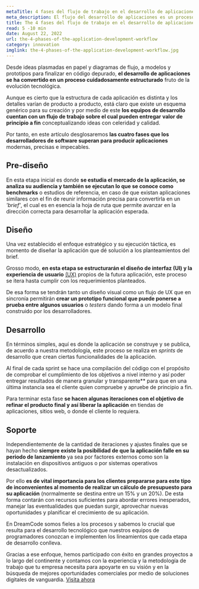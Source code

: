 ```yaml
---
metaTitle: 4 fases del flujo de trabajo en el desarrollo de aplicaciones
meta_description: El flujo del desarrollo de aplicaciones es un proceso altamente depurado y ordenado el cual se plantea en cuatro etapas fundamentales que aseguran soluciones tecnológicas del más alto nivel.
title: The 4 fases del flujo de trabajo en el desarrollo de aplicaciones
read: 5 -10 min
date: August 22, 2022
url: the-4-phases-of-the-application-development-workflow
category: innovation
imglink: the-4-phases-of-the-application-development-workflow.jpg
---
```


Desde ideas plasmadas en papel y diagramas de flujo, a modelos y prototipos para finalizar en código depurado, **el desarrollo de aplicaciones se ha convertido en un proceso cuidadosamente estructurado** fruto de la evolución tecnológica.

Aunque es cierto que la estructura de cada aplicación es distinta y los detalles varían de producto a producto, está claro que existe un esquema genérico para su creación y por medio de este **los equipos de desarrollo cuentan con un flujo de trabajo sobre el cual pueden entregar valor de principio a fin** conceptualizando ideas con celeridad y calidad.

Por tanto, en este artículo desglosaremos **las cuatro fases que los desarrolladores de software superan para producir aplicaciones** modernas, precisas e impecables.

## Pre-diseño

En esta etapa inicial es donde **se estudia el mercado de la aplicación, se analiza su audiencia y también se ejecutan lo que se conoce como benchmarks** o estudios de referencia, en caso de que existan aplicaciones similares con el fin de reunir información precisa para convertirla en un _'brief'_, el cual es en esencia la hoja de ruta que permite avanzar en la dirección correcta para desarrollar la aplicación esperada.

## Diseño

Una vez establecido el enfoque estratégico y su ejecución táctica, es momento de diseñar la aplicación que dé solución a los planteamientos del brief.

Grosso modo, **en esta etapa se estructurarán el diseño de interfaz (UI) y la experiencia de usuario** [(UX)](https://www.dreamcodesoft.com/es/blog/ui-ux-crucial-components-for-development-high-value-web-applications) propios de la futura aplicación, este proceso se itera hasta cumplir con los requerimientos planteados.

De esa forma se tendrán tanto un diseño visual como un flujo de UX que en sincronía permitirán **crear un prototipo funcional que puede ponerse a prueba entre algunos usuarios** o _testers_ dando forma a un modelo final construido por los desarrolladores.

## Desarrollo

En términos simples, aquí es donde la aplicación se construye y se publica, de acuerdo a nuestra metodología, este proceso se realiza en _sprints_ de desarrollo que crean ciertas funcionalidades de la aplicación.

Al final de cada sprint se hace una compilación del código con el propósito de comprobar el cumplimiento de los objetivos a nivel interno y así poder entregar resultados de manera granular y transparente\*\* para que en una última instancia sea el cliente quien compruebe y apruebe de principio a fin.

Para terminar esta fase **se hacen algunas iteraciones con el objetivo de refinar el producto final y así liberar la aplicación** en tiendas de aplicaciones, sitios web, o donde el cliente lo requiera.

## Soporte

Independientemente de la cantidad de iteraciones y ajustes finales que se hayan hecho **siempre existe la posibilidad de que la aplicación falle en su periodo de lanzamiento** ya sea por factores externos como son la instalación en dispositivos antiguos o por sistemas operativos desactualizados.

Por ello **es de vital importancia para los clientes prepararse para este tipo de inconvenientes al momento de realizar un cálculo de presupuesto para su aplicación** (normalmente se destina entre un 15% y un 20%). De esta forma contarán con recursos suficientes para abordar errores inesperados, manejar las eventualidades que puedan surgir, aprovechar nuevas oportunidades y planificar el crecimiento de su aplicación.

En DreamCode somos fieles a los procesos y sabemos lo crucial que resulta para el desarrollo tecnológico que nuestros equipos de programadores conozcan e implementen los lineamientos que cada etapa de desarrollo conlleva.

Gracias a ese enfoque, hemos participado con éxito en grandes proyectos a lo largo del continente y contamos con la experiencia y la metodología de trabajo que tu empresa necesita para apoyarte en su visión y en la búsqueda de mejores oportunidades comerciales por medio de soluciones digitales de vanguardia. [Visita ahora](https://www.dreamcodesoft.com/es/about)
